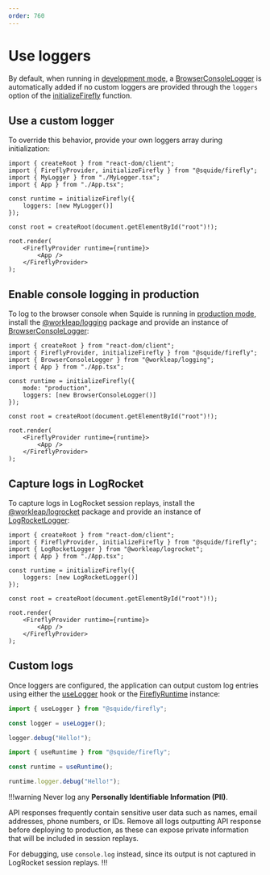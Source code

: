 ```yaml
---
order: 760
---
```


# Use loggers

By default, when running in [development mode](../reference/runtime/runtime-class.md#change-the-runtime-mode), a [BrowserConsoleLogger](https://workleap.github.io/wl-logging/reference/browserconsolelogger/) is automatically added if no custom loggers are provided through the `loggers` option of the [initializeFirefly](../reference/registration/initializeFirefly.md) function.

## Use a custom logger

To override this behavior, provide your own loggers array during initialization:

```tsx !#7 host/src/index.tsx
import { createRoot } from "react-dom/client";
import { FireflyProvider, initializeFirefly } from "@squide/firefly";
import { MyLogger } from "./MyLogger.tsx";
import { App } from "./App.tsx";

const runtime = initializeFirefly({
    loggers: [new MyLogger()]
});

const root = createRoot(document.getElementById("root")!);

root.render(
    <FireflyProvider runtime={runtime}>
        <App />
    </FireflyProvider>
);
```

## Enable console logging in production

To log to the browser console when Squide is running in [production mode](../reference/runtime/runtime-class.md#change-the-runtime-mode), install the [@workleap/logging](https://www.npmjs.com/package/@workleap/logging) package and provide an instance of [BrowserConsoleLogger](https://workleap.github.io/wl-logging/reference/browserconsolelogger/):

```tsx !#8 host/src/index.tsx
import { createRoot } from "react-dom/client";
import { FireflyProvider, initializeFirefly } from "@squide/firefly";
import { BrowserConsoleLogger } from "@workleap/logging";
import { App } from "./App.tsx";

const runtime = initializeFirefly({
    mode: "production",
    loggers: [new BrowserConsoleLogger()]
});

const root = createRoot(document.getElementById("root")!);

root.render(
    <FireflyProvider runtime={runtime}>
        <App />
    </FireflyProvider>
);
```

## Capture logs in LogRocket

To capture logs in LogRocket session replays, install the [@workleap/logrocket](https://www.npmjs.com/package/@workleap/logrocket) package and provide an instance of [LogRocketLogger](https://workleap.github.io/wl-telemetry/logrocket/reference/logrocketlogger/):

```tsx !#7 host/src/index.tsx
import { createRoot } from "react-dom/client";
import { FireflyProvider, initializeFirefly } from "@squide/firefly";
import { LogRocketLogger } from "@workleap/logrocket";
import { App } from "./App.tsx";

const runtime = initializeFirefly({
    loggers: [new LogRocketLogger()]
});

const root = createRoot(document.getElementById("root")!);

root.render(
    <FireflyProvider runtime={runtime}>
        <App />
    </FireflyProvider>
);
```

## Custom logs

Once loggers are configured, the application can output custom log entries using either the [useLogger](../reference/runtime/useLogger.md) hook or the [FireflyRuntime](../reference/runtime/runtime-class.md#log-a-message) instance:

```ts !#3,5
import { useLogger } from "@squide/firefly";

const logger = useLogger();

logger.debug("Hello!");
```

```ts !#5
import { useRuntime } from "@squide/firefly";

const runtime = useRuntime();

runtime.logger.debug("Hello!");
```

!!!warning
Never log any **Personally Identifiable Information (PII)**.

API responses frequently contain sensitive user data such as names, email addresses, phone numbers, or IDs. Remove all logs outputting API response before deploying to production, as these can expose private information that will be included in session replays.

For debugging, use `console.log` instead, since its output is not captured in LogRocket session replays.
!!!





